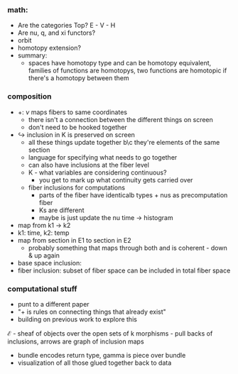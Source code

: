 ### math:
- Are the categories Top? E - V - H
- Are nu, q, and xi functors?
- orbit
- homotopy extension?
- summary:
  - spaces have homotopy type and can be homotopy equivalent, families of functions are homotopys, two functions are homotopic if there's a homotopy between them

### composition
* $+$: $\nu$ maps fibers to same coordinates
  * there isn't a connection between the different things on screen
  * don't need to be hooked together
* $\hookrightarrow$ inclusion in K is preserved on screen 
  * all these things update together b\c they're elements of the same section
  * language for specifying what needs to go together
  * can also have inclusions at the fiber level 
  * K - what variables are considering continuous?
    * you get to mark up what continuity gets carried over
  * fiber inclusions for computations
    * parts of the fiber have identicalb types + nus as precomputation fiber
    * Ks are different
    * maybe is just update the nu
time -> histogram
* map from k1 -> k2
* k1: time, k2: temp
* map from section in E1 to section in E2
  * probably something that maps through both and is coherent - down & up again
* base space inclusion:
* fiber inclusion: subset of fiber space can be included in total fiber space 


### computational stuff
* punt to a different paper 
* "+ is rules on connecting things that already exist"
* building on previous work to explore this


$\mathscr{E}$ - sheaf of objects over the open sets of k
morphisms - pull backs of inclusions, arrows are graph of inclusion maps
- bundle encodes return type, gamma is piece over bundle
- visualization of all those glued together back to data
  
  